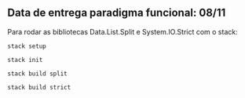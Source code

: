## Data de entrega paradigma funcional: 08/11

Para rodar as bibliotecas Data.List.Split e System.IO.Strict com o stack:

	stack setup
	
	stack init
	
	stack build split

	stack build strict
